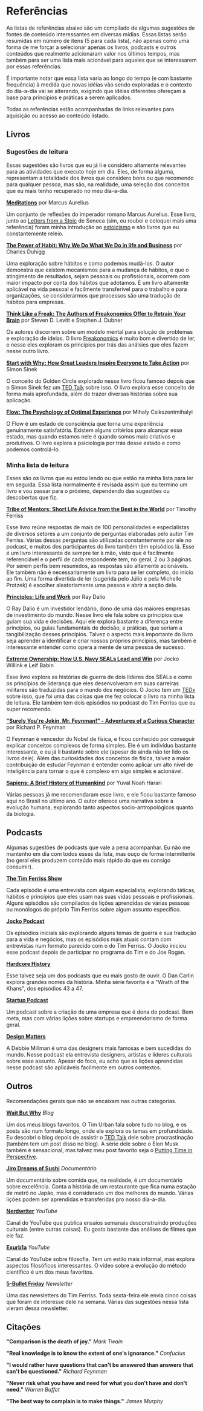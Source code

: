 # Referências
As listas de referências abaixo são um compilado de algumas sugestões de fontes de conteúdo interessantes em diversas mídias. Essas listas serão resumidas em número de itens (5 para cada lista), não apenas como uma forma de me forçar a selecionar apenas os livros, podcasts e outros conteúdos que realmente adicionaram valor nos últimos tempos, mas também para ser uma lista mais acionável para aqueles que se interessarem por essas referências.

É importante notar que essa lista varia ao longo do tempo (e com bastante frequência) à medida que novas idéias vão sendo exploradas e o contexto do dia-a-dia vai se alterando, exigindo que idéias diferentes ofereçam a base para princípios e práticas a serem aplicados.

Todas as referências estão acompanhadas de links relevantes para aquisição ou acesso ao conteúdo listado.
## Livros
### Sugestões de leitura
Essas sugestões são livros que eu já li e considero altamente relevantes para as atividades que executo hoje em dia. Eles, de forma alguma, representam a totalidade dos livros que considero bons ou que recomendo para qualquer pessoa, mas são, na realidade, uma seleção dos conceitos que eu mais tenho recuperado no meu dia-a-dia.

**[Meditations](https://www.amazon.com.br/Meditations-Aurelius-Marcus/dp/048629823X?keywords=meditations&qid=1533910247&sr=1-2&ref=sr_1_2)** por Marcus Aurelius

Um conjunto de reflexões do imperador romano Marcus Aurelius. Esse livro, junto ao [Letters from a Stoic](https://www.amazon.com.br/Letters-Stoic-Epistulae-Morales-Lucilium/dp/0140442103?__mk_pt_BR=%C3%85M%C3%85%C5%BD%C3%95%C3%91&crid=1K0W3A7AW430S&keywords=letters+from+a+stoic&qid=1533910336&sprefix=letters+from+a+stoic%2Cstripbooks%2C318&sr=1-2&ref=sr_1_2) de Seneca (sim, eu roubei e coloquei mais uma referência) foram minha introdução ao [estoicismo](https://en.wikipedia.org/wiki/Stoicism) e são livros que eu constantemente releio.

**[The Power of Habit: Why We Do What We Do in life and Business](https://www.amazon.com.br/Power-Habit-What-Life-Business/dp/081298160X?keywords=the+power+of+habit&qid=1533910559&sr=1-1&ref=sr_1_1)** por Charles Duhigg

Uma exploração sobre hábitos e como podemos mudá-los. O autor demonstra que existem mecanismos para a mudança de hábitos, e que o atingimento de resultados, sejam pessoais ou profissionais, ocorrem com maior impacto por conta dos hábitos que adotamos. É um livro altamente aplicável na vida pessoal e facilmente transferível para o trabalho e para organizações, se considerarmos que processos são uma tradução de hábitos para empresas.

**[Think Like a Freak: The Authors of Freakonomics Offer to Retrain Your Brain](https://www.amazon.com.br/Think-Like-Freak-Authors-Freakonomics/dp/0062218336/ref=tmm_hrd_swatch_0?_encoding=UTF8&qid=1533910972&sr=1-1)** por Steven D. Levitt e Stephen J. Dubner

Os autores discorrem sobre um modelo mental para solução de problemas e exploração de ideias. O livro [Freakonomics](https://www.amazon.com.br/Freakonomics-Lado-Oculto-Inesperado-Afeta/dp/8535215042?__mk_pt_BR=%C3%85M%C3%85%C5%BD%C3%95%C3%91&crid=1ISGO79K6ME05&keywords=freakonomics&qid=1533911096&sprefix=freakonomics%2Cstripbooks%2C508&sr=1-1&ref=sr_1_1) é muito bom e divertido de ler, e nesse eles exploram os princípios por trás das análsies que eles fazem nesse outro livro. 

**[Start with Why: How Great Leaders Inspire Everyone to Take Action](https://www.amazon.com.br/Start-Why-Leaders-Inspire-Everyone/dp/1591846447?keywords=start+with+why&qid=1533911235&sr=1-1&ref=sr_1_1)** por Simon Sinek

O conceito do Golden Circle explorado nesse livro ficou famoso depois que o Simon Sinek fez um [TED Talk](https://www.ted.com/talks/simon_sinek_how_great_leaders_inspire_action?language=pt-br) sobre isso. O livro explora esse conceito de forma mais aprofundada, além de trazer diversas histórias sobre sua aplicação.

**[Flow: The Psychology of Optimal Experience](https://www.amazon.com.br/Flow-Psychology-Experience-Mihaly-Csikszentmihalyi/dp/0061339202?__mk_pt_BR=%C3%85M%C3%85%C5%BD%C3%95%C3%91&crid=3OW7DKZTV5TR&keywords=flow&qid=1533911399&sprefix=flow%2Cstripbooks%2C1143&sr=1-1&ref=sr_1_1)** por Mihaly Csikszentmihalyi

O Flow é um estado de consciência que torna uma experiência genuinamente satisfatória. Existem alguns critérios para alcançar esse estado, mas quando estamos nele é quando somos mais criativos e produtivos. O livro explora a psiciologia por trás desse estado e como podemos controlá-lo.

### Minha lista de leitura

Esses são os livros que eu estou lendo ou que estão na minha lista para ler em seguida. Essa lista normalmente é revisada assim que eu termino um livro e vou passar para o próximo, dependendo das sugestões ou descobertas que fiz.

**[Tribe of Mentors: Short Life Advice from the Best in the World](https://www.amazon.com.br/Tribe-Mentors-Short-Advice-World/dp/1328994961?__mk_pt_BR=%C3%85M%C3%85%C5%BD%C3%95%C3%91&crid=2VMF38VQUD0YJ&keywords=tribe+of+mentors&qid=1533908185&sprefix=tribe+of+mentors%2Caps%2C324&sr=1-1&ref=sr_1_1)** por Timothy Ferriss

Esse livro reúne respostas de mais de 100 personalidades e especialistas de diversos setores a um conjunto de perguntas elaboradas pelo autor Tim Ferriss. Várias dessas perguntas são utilizadas constantemente por ele no podcast, e muitos dos participantes do livro também têm episódios lá. Esse é um livro interessante de sempre ter à mão, visto que é facilmente referenciável e o perfil de cada respondente tem, no geral, 2 ou 3 páginas. Por serem perfis bem resumidos, as respostas são altamente acionáveis. Ele também não é necessariamente um livro para se ler completo, do início ao fim. Uma forma divertida de ler (sugerida pelo Júlio e pela Michelle Protzek) é escolher aleatoriamente uma pessoa e abrir a seção dela.

**[Principles: Life and Work](https://www.amazon.com.br/Principles-Life-Work-Ray-Dalio/dp/1501124021?__mk_pt_BR=%C3%85M%C3%85%C5%BD%C3%95%C3%91&keywords=principles&qid=1533908855&sr=1-1&ref=sr_1_1)** por Ray Dalio

O Ray Dalio é um investidor lendário, dono de uma das maiores empresas de investimento do mundo. Nesse livro ele fala sobre os princípios que guiam sua vida e decisões. Aqui ele explora bastante a diferença entre princípios, ou guias fundamentais de decisão, e práticas, que seriam a tangibilização desses princípios. Talvez o aspecto mais importante do livro seja aprender a identificar e criar nossos próprios princípios, mas também é interessante entender como opera a mente de uma pessoa de sucesso.

**[Extreme Ownership: How U.S. Navy SEALs Lead and Win](https://www.amazon.com.br/Extreme-Ownership-U-S-Navy-SEALs/dp/1250183863?__mk_pt_BR=%C3%85M%C3%85%C5%BD%C3%95%C3%91&crid=2VTLVAJ08SP5Y&keywords=extreme+ownership&qid=1533909207&sprefix=extreme+owne%2Cstripbooks%2C321&sr=1-1&ref=sr_1_1)** por Jocko Willink e Leif Babin

Esse livro explora as histórias de guerra de dois líderes dos SEALs e como os princípios de liderança que eles desenvolveram em suas carreiras militares são traduzidas para o mundo dos negócios. O Jocko tem um [TEDx](https://www.youtube.com/watch?v=ljqra3BcqWM) sobre isso, que foi uma das coisas que me fez colocar o livro na minha lista de leitura. Ele também tem dois episódios no podcast do Tim Ferriss que eu super recomendo.

**["Surely You're Jokin, Mr. Feynman!" - Adventures of a Curious Character](https://www.amazon.com.br/Surely-You%60re-Joking-Mr-Feynman/dp/0393355624?__mk_pt_BR=%C3%85M%C3%85%C5%BD%C3%95%C3%91&crid=2DWDEX8I7KBYH&keywords=surely+youre+joking%2C+mr.+feynman&qid=1533911758&sprefix=surely+%2Cstripbooks%2C414&sr=1-1&ref=sr_1_1)** por Richard P. Feynman

O Feynman é vencedor do Nobel de física, e ficou conhecido por conseguir explicar conceitos complexos de forma simples. Ele é um indivíduo bastante interessante, e eu já li bastante sobre ele (apesar de ainda não ter lido os livros dele). Além das curiosidades dos conceitos de física, talvez a maior contribuição de estudar Feynman é entender como aplicar um alto nível de inteligência para tornar o que é complexo em algo simples e acionável.

**[Sapiens: A Brief History of Humankind](https://www.amazon.com.br/Sapiens-Humankind-Yuval-Noah-Harari/dp/0062316095?__mk_pt_BR=%C3%85M%C3%85%C5%BD%C3%95%C3%91&crid=31CH46FDV3I8O&keywords=sapiens&qid=1533912054&sprefix=sapiens%2Cstripbooks%2C878&sr=1-2&ref=sr_1_2)** por Yuval Noah Harari

Várias pessoas já me recomendaram esse livro, e ele ficou bastante famoso aqui no Brasil no último ano. O autor oferece uma narrativa sobre a evolução humana, explorando tanto aspectos socio-antropológicos quanto da biologia.

## Podcasts
Algumas sugestões de podcasts que vale a pena acompanhar. Eu não me mantenho em dia com todos esses da lista, mas ouço de forma intermitente (no geral eles produzem conteúdo mais rápido do que eu consigo consumir).

**[The Tim Ferriss Show](https://open.spotify.com/show/5qSUyCrk9KR69lEiXbjwXM)**

Cada episódio é uma entrevista com algum especialista, explorando táticas, hábitos e princípios que eles usam nas suas vidas pessoais e profissionais. Alguns episódios são compilados de lições aprendidas de várias pessoas ou monólogos do próprio Tim Ferriss sobre algum assunto específico.

**[Jocko Podcast](https://open.spotify.com/show/7irxBvxNqGYnUdFo1c2gMc)**

Os episódios iniciais são explorando alguns temas de guerra e sua tradução para a vida e negócios, mas os episódios mais atuais contam com entrevistas num formato parecido com o do Tim Ferriss. O Jocko iniciou esse podcast depois de participar no programa do Tim e do Joe Rogan.

**[Hardcore History](https://open.spotify.com/show/72qiPaoDRf8HkGKEChvG5q)**

Esse talvez seja um dos podcasts que eu mais gosto de ouvir. O Dan Carlin explora grandes nomes da história. Minha série favorita é a "Wrath of the Khans", dos episódios 43 a 47.

**[Startup Podcast](https://open.spotify.com/show/5CnDmMUG0S5bSSw612fs8C)**

Um podcast sobre a criação de uma empresa que é dona do podcast. Bem meta, mas com várias lições sobre startups e empreendorismo de forma geral.

**[Design Matters](https://soundcloud.com/designmatters)**

A Debbie Millman é uma das designers mais famosas e bem sucedidas do mundo. Nesse podcast ela entrevista designers, artistas e líderes culturais sobre esse assunto. Apesar do foco, eu acho que as lições aprendidas nesse podcast são aplicáveis facilmente em outros contextos.

## Outros
Recomendações gerais que não se encaixam nas outras categorias.

**[Wait But Why](https://waitbutwhy.com/)** *Blog*

Um dos meus blogs favoritos. O Tim Urban fala sobre tudo no blog, e os posts são num formato longo, onde ele explora os temas em profundidade. Eu descobri o blog depois de assistir o [TED Talk](https://www.youtube.com/watch?v=arj7oStGLkU) dele sobre procrastinação (também tem um post disso no blog). A série dele sobre o Elon Musk também é sensacional, mas talvez meu post favorito seja o [Putting Time in Perspective](https://waitbutwhy.com/2013/08/putting-time-in-perspective.html).

**[Jiro Dreams of Sushi](https://www.netflix.com/title/70181716)** *Documentário*

Um documentário sobre comida que, na realidade, é um documentário sobre excelência. Conta a história de um restaurante que fica numa estação de metrô no Japão, mas é considerado um dos melhores do mundo. Várias lições podem ser aprendidas e transferidas pro nosso dia-a-dia.

**[Nerdwriter](https://www.youtube.com/user/Nerdwriter1)** *YouTube*

Canal do YouTube que publica ensaios semanais desconstruindo produções culturais (entre outras coisas). Eu gosto bastante das análises de filmes que ele faz.

**[Exurb1a](https://www.youtube.com/channel/UCimiUgDLbi6P17BdaCZpVbg)** *YouTube*

Canal do YouTube sobre filosofia. Tem um estilo mais informal, mas explora aspectos filosóficos interessantes. O vídeo sobre a evolução do método científico é um dos meus favoritos.

**[5-Bullet Friday](https://tim.blog/welcome-to-5-bullet-friday/)** *Newsletter*

Uma das newsletters do Tim Ferriss. Toda sexta-feira ele envia cinco coisas que foram de interesse dele na semana. Várias das sugestões nessa lista vieram dessa newsletter.


## Citações
**"Comparison is the death of joy."** *Mark Twain*

**"Real knowledge is to know the extent of one's ignorance."** *Confucius*

**"I would rather have questions that can't be answered than answers that can't be questioned."** *Richard Feynman*

**"Never risk what you have and need for what you don't have and don't need."** *Warren Buffet*

**"The best way to complain is to make things."** *James Murphy*
